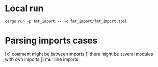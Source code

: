 
# Local run 

    cargo run -p fmt_import -- -c fmt_import/fmt_import.toml


# Parsing imports cases

[x] comment might be between imports 
[] there might be several modules with own imports
[] multiline imports
